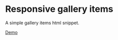 # Responsive gallery items 

A simple gallery items html snippet. 

[Demo](http://gayanvirajith.github.io/responsive-gallery-items)

